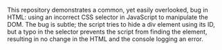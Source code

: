 This repository demonstrates a common, yet easily overlooked, bug in HTML: using an incorrect CSS selector in JavaScript to manipulate the DOM. The bug is subtle; the script tries to hide a div element using its ID, but a typo in the selector prevents the script from finding the element, resulting in no change in the HTML and the console logging an error.